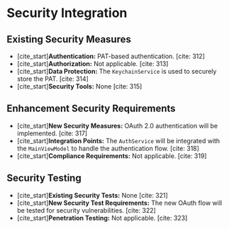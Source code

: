 # Security Integration

## Existing Security Measures

-   [cite_start]**Authentication:** PAT-based authentication. [cite: 312]
-   [cite_start]**Authorization:** Not applicable. [cite: 313]
-   [cite_start]**Data Protection:** The `KeychainService` is used to securely store the PAT. [cite: 314]
-   [cite_start]**Security Tools:** None [cite: 315]

## Enhancement Security Requirements

-   [cite_start]**New Security Measures:** OAuth 2.0 authentication will be implemented. [cite: 317]
-   [cite_start]**Integration Points:** The `AuthService` will be integrated with the `MainViewModel` to handle the authentication flow. [cite: 318]
-   [cite_start]**Compliance Requirements:** Not applicable. [cite: 319]

## Security Testing

-   [cite_start]**Existing Security Tests:** None [cite: 321]
-   [cite_start]**New Security Test Requirements:** The new OAuth flow will be tested for security vulnerabilities. [cite: 322]
-   [cite_start]**Penetration Testing:** Not applicable. [cite: 323]

